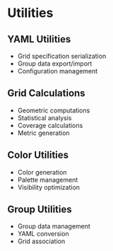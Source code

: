 # Utilities

## YAML Utilities
- Grid specification serialization
- Group data export/import
- Configuration management

## Grid Calculations
- Geometric computations
- Statistical analysis
- Coverage calculations
- Metric generation

## Color Utilities
- Color generation
- Palette management
- Visibility optimization

## Group Utilities
- Group data management
- YAML conversion
- Grid association